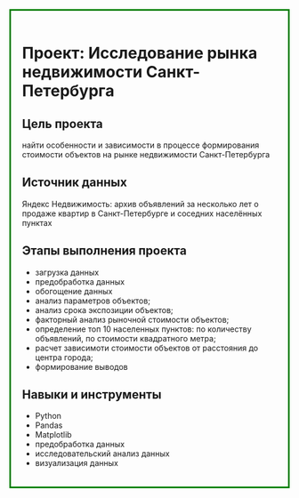 <div style="border:solid green 3px; padding: 20px">
  
# Проект: Исследование рынка недвижимости Санкт-Петербурга

## Цель проекта
найти особенности и зависимости в процессе формирования стоимости объектов на рынке недвижимости Санкт-Петербурга 

## Источник данных
Яндекс Недвижимость: архив объявлений за несколько лет о продаже квартир в Санкт-Петербурге и соседних населённых пунктах

## Этапы выполнения проекта
- загрузка данных
- предобработка данных
- обогощение данных
- анализ параметров объектов;
- анализ срока экспозиции объектов;
- факторный анализ рыночной стоимости объектов;
- определение топ 10 населенных пунктов: по количеству объявлений, по стоимости квадратного метра;
- расчет зависимоти стоимости объектов от расстояния до центра города;
- формирование выводов

## Навыки и инструменты
* Python
* Pandas
* Matplotlib
* предобработка данных
* исследовательский анализ данных
* визуализация данных
</div>
